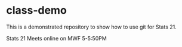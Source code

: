 # class-demo
This is a demonstrated repository to show how to use git for Stats 21.

Stats 21 Meets online on MWF 5-5:50PM
